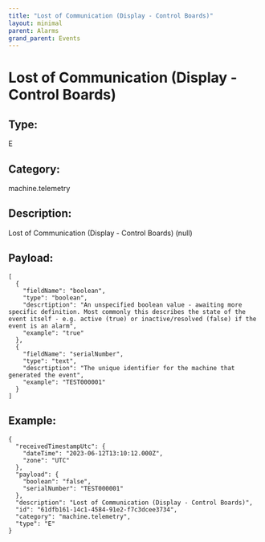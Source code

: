 ```yaml
---
title: "Lost of Communication (Display - Control Boards)"
layout: minimal
parent: Alarms
grand_parent: Events
---
```


# Lost of Communication (Display - Control Boards)

## Type:

E

## Category:

machine.telemetry

## Description: 

Lost of Communication (Display - Control Boards) (null)

## Payload:

```
[
  {
    "fieldName": "boolean",
    "type": "boolean",
    "descrtiption": "An unspecified boolean value - awaiting more specific definition. Most commonly this describes the state of the event itself - e.g. active (true) or inactive/resolved (false) if the event is an alarm",
    "example": "true"
  },
  {
    "fieldName": "serialNumber",
    "type": "text",
    "descrtiption": "The unique identifier for the machine that generated the event",
    "example": "TEST000001"
  }
]
```

## Example:

```
{
  "receivedTimestampUtc": {
    "dateTime": "2023-06-12T13:10:12.000Z",
    "zone": "UTC"
  },
  "payload": {
    "boolean": "false",
    "serialNumber": "TEST000001"
  },
  "description": "Lost of Communication (Display - Control Boards)",
  "id": "61dfb161-14c1-4584-91e2-f7c3dcee3734",
  "category": "machine.telemetry",
  "type": "E"
}
```
